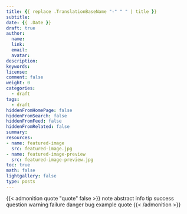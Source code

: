 ```yaml
---
title: {{ replace .TranslationBaseName "-" " " | title }}
subtitle:
date: {{ .Date }}
draft: true
author:
  name:
  link:
  email:
  avatar:
description:
keywords:
license:
comment: false
weight: 0
categories:
  - draft
tags:
  - draft
hiddenFromHomePage: false
hiddenFromSearch: false
hiddenFromFeed: false
hiddenFromRelated: false
summary:
resources:
- name: featured-image
  src: featured-image.jpg
- name: featured-image-preview
  src: featured-image-preview.jpg
toc: true
math: false
lightgallery: false
type: posts
---
```


{{< admonition quote "quote" false >}}
note abstract info tip success question warning failure danger bug example quote
{{< /admonition >}}

<!--more-->
